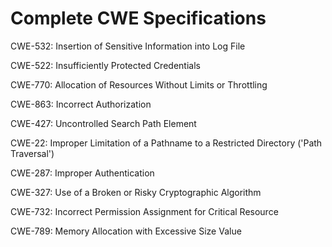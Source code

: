 

# Complete CWE Specifications

CWE-532: Insertion of Sensitive Information into Log File

CWE-522: Insufficiently Protected Credentials

CWE-770: Allocation of Resources Without Limits or Throttling

CWE-863: Incorrect Authorization

CWE-427: Uncontrolled Search Path Element

CWE-22: Improper Limitation of a Pathname to a Restricted Directory ('Path Traversal')

CWE-287: Improper Authentication

CWE-327: Use of a Broken or Risky Cryptographic Algorithm

CWE-732: Incorrect Permission Assignment for Critical Resource

CWE-789: Memory Allocation with Excessive Size Value